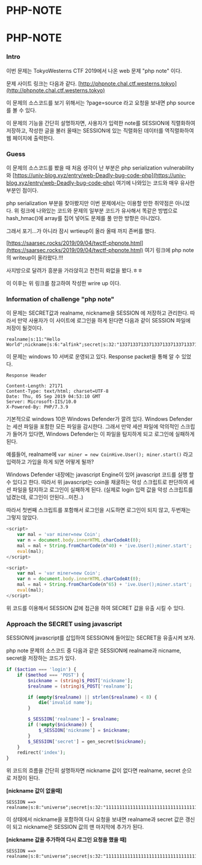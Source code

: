 # PHP-NOTE

# PHP-NOTE

### Intro

이번 문제는 TokyoWesterns CTF 2019에서 나온 web 문제 "php note" 이다.

문제 사이트 링크는 다음과 같다. [http://phpnote.chal.ctf.westerns.tokyo](http://phpnote.chal.ctf.westerns.tokyo)

이 문제의 소스코드를 보기 위해서는 ?page=source 라고 요청을 보내면 php source 를 볼 수 있다.

이 문제의 기능을 간단히 설명하자면, 사용자가 입력한 note를 SESSION에 직렬화하여 저장하고, 작성한 글을 불러 올때는 SESSION에 있는 직렬화된 데이터를 역직렬화하여 웹 페이지에 출력한다.


### Guess

이 문제의 소스코드를 봤을 때 처음 생각이 난 부분은 php serialization vulnerability와 [https://univ-blog.xyz/entry/web-Deadly-bug-code-php](https://univ-blog.xyz/entry/web-Deadly-bug-code-php) 여기에 나와있는 코드와 매우 유사한 부분인 점이다.

php serialization 부분을 찾아봤지만 이번 문제에서는 이용할 만한 취약점은 아니었다. 위 링크에 나와있는 코드와 문제의 일부분 코드가 유사해서 똑같은 방법으로 hash_hmac()에 array를 집어 넣어도 문제를 풀 만한 방향은 아니었다.

그래서 포기...가 아니라 잠시 wrtieup이 올라 올때 까지 존버를 했다.

[https://saarsec.rocks/2019/09/04/twctf-phpnote.html](https://saarsec.rocks/2019/09/04/twctf-phpnote.html) 여기 링크에 php note의 writeup이 올라왔다.!!! 

사지방으로 달려가 흥분을 가라앉히고 천천히 롸없을 봤다.ㅎㅎ

이 이후는 위 링크를 참고하여 작성한 wrire up 이다.

### Information of challenge "php note"

이 문제는 SECRET값과 realname, nickname을 SESSION 에 저장하고 관리한다. 따라서 만약 사용자가 이 사이트에 로그인을 하게 된다면 다음과 같이 SESSION 파일에 저장이 될것이다.

```
realname|s:11:"Hello World";nickname|s:6:"alfink";secret|s:32:"13371337133713371337133713371337";
```


이 문제는 windows 10 서버로 운영되고 있다. Response packet을 통해 알 수 있었다.
```
Response Header

Content-Length: 27171
Content-Type: text/html; charset=UTF-8
Date: Thu, 05 Sep 2019 04:53:10 GMT
Server: Microsoft-IIS/10.0
X-Powered-By: PHP/7.3.9
```

기본적으로 windows 10은 Windows Defender가 깔려 있다. Windows Defender는 세션 파일을 포함한 모든 파일을 감시한다. 그래서 만약 세션 파일에 악의적인 스크립가 들어가 있다면, Windows Defender는 이 파일을 탐지하게 되고 로그인에 실패하게 된다. 

예를들어, realname에 ``` var miner = new CoinHive.User(); miner.start() ``` 라고 입력하고 가입을 하게 되면 어떻게 될까? 

Windows Defender 내장에는 javascript Engine이 있어 javascript 코드를 실행 할 수 있다고 한다. 따라서 위 javascript는 coin을 채굴하는 악성 스크립트로 판단하여 세션 파일을 탐지하고 로그인이 실패하게 된다. (실제로 login 입력 값을 악성 스크립트를 넘겼는데, 로그인이 안된다...미친..)

따라서 첫번째 스크립트를 포함해서 로그인을 시도하면 로그인이 되지 않고, 두번재는 그렇지 않았다.

```javascript
<script>
    var mal = 'var miner=new Coin';
    var n = document.body.innerHTML.charCodeAt(0);
    mal = mal + String.fromCharCode(n^40) + 'ive.User();miner.start';
    eval(mal);
</script>
```

```javascript
<script>
    var mal = 'var miner=new Coin';
    var n = document.body.innerHTML.charCodeAt(0);
    mal = mal + String.fromCharCode(n^65) + 'ive.User();miner.start';
    eval(mal);
</script>
```

위 코드를 이용해서 SESSION 값에 접근을 하여 SECRET 값을 유출 시킬 수 있다.


### Approach the SECRET using javascript

SESSION에 javascript를 삽입하여 SESSION에 들어있는 SECRET을 유출시켜 보자.

php note 문제의 소스코드 중 다음과 같은 SESSION에 realname과 nicname, secret을 저장하는 코드가 있다.

```php
if ($action === 'login') {
    if ($method === 'POST') {
        $nickname = (string)$_POST['nickname'];
        $realname = (string)$_POST['realname'];

        if (empty($realname) || strlen($realname) < 8) {
            die('invalid name');
        }

        $_SESSION['realname'] = $realname;
        if (!empty($nickname)) {
            $_SESSION['nickname'] = $nickname;
        }
        $_SESSION['secret'] = gen_secret($nickname);
    }
    redirect('index');
}

```

위 코드의 흐름을 간단히 설명하자면 nickname 값이 없다면 realname, secret 순으로 저장이 된다.

**[nickname 값이 없을때]**

```
SESSION ==> realname|s:8:"universe";secret|s:32:"111111111111111111111111111111111111";
```

이 상태에서 nickname을 포함하여 다시 요청을 보내면 realname과 secret 값은 갱신이 되고 nickname은 SESSION 값의 맨 마지막에 추가가 된다.

**[nickname 값을 추가하여 다시 로그인 요청을 했을 때]**

```
SESSION ==> realname|s:8:"universe";secret|s:32:"111111111111111111111111111111111111";nickname|s:8:"universe";
```







